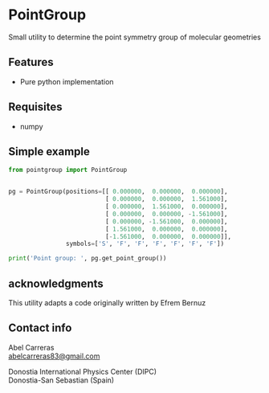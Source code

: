 
PointGroup
==========
Small utility to determine the point symmetry group of molecular geometries

Features
--------
- Pure python implementation

Requisites
----------
- numpy


Simple example
--------------
```python
from pointgroup import PointGroup


pg = PointGroup(positions=[[ 0.000000,  0.000000,  0.000000],
                           [ 0.000000,  0.000000,  1.561000],
                           [ 0.000000,  1.561000,  0.000000],
                           [ 0.000000,  0.000000, -1.561000],
                           [ 0.000000, -1.561000,  0.000000],
                           [ 1.561000,  0.000000,  0.000000],
                           [-1.561000,  0.000000,  0.000000]], 
                symbols=['S', 'F', 'F', 'F', 'F', 'F', 'F'])

print('Point group: ', pg.get_point_group())
```

acknowledgments
---------------
This utility adapts a code originally written by Efrem Bernuz

Contact info
------------
Abel Carreras  
abelcarreras83@gmail.com

Donostia International Physics Center (DIPC)  
Donostia-San Sebastian (Spain)
